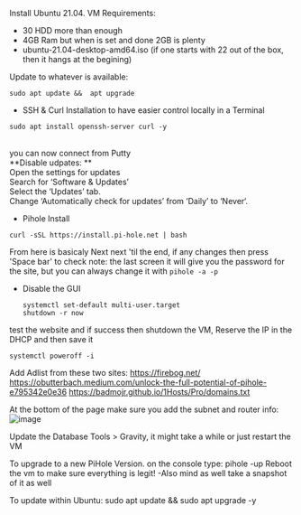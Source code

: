 Install Ubuntu 21.04.
VM Requirements:
* 30 HDD more than enough
* 4GB Ram but when is set and done 2GB is plenty
* ubuntu-21.04-desktop-amd64.iso  (if one starts with 22 out of the box, then it hangs at the begining)

Update to whatever is available:
```
sudo apt update &&  apt upgrade
```

* SSH & Curl Installation to have easier control locally in a Terminal
```
sudo apt install openssh-server curl -y
```
 </br>you can now connect from Putty<br/>
**Disable udpates: **<br/>
	Open the settings for updates<br/>
	Search for ‘Software & Updates’<br/>
	Select the ‘Updates’ tab.<br/>
	Change ‘Automatically check for updates’ from ‘Daily’ to ‘Never‘.<br/>
	
* Pihole Install
```
curl -sSL https://install.pi-hole.net | bash
```
From here is basicaly Next next 'til the end, if any changes then press 'Space bar' to check
note: the last screen it will give you the password for the site, but you can always change it with ```pihole -a -p```

* Disable the GUI
	```
  systemctl set-default multi-user.target
	shutdown -r now
  ```

test the website and if success then shutdown the VM, Reserve the IP in the DHCP and then save it
```
systemctl poweroff -i	
```
	
Add Adlist from these two sites:
https://firebog.net/
https://obutterbach.medium.com/unlock-the-full-potential-of-pihole-e795342e0e36
https://badmojr.github.io/1Hosts/Pro/domains.txt

At the bottom of the page make sure you add the subnet and router info:
![image](https://user-images.githubusercontent.com/44326428/189513495-a0ff9481-98d7-432d-9a5a-da8c1924c262.png)


Update the Database  Tools > Gravity, it might take a while or just restart the VM

To upgrade to a new PiHole Version. on the console type:
	pihole -up
Reboot the vm to make sure everything is legit! -Also mind as well take a snapshot of it as well

To update within Ubuntu:
 sudo apt update && sudo apt upgrade -y

